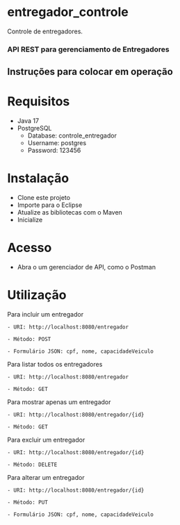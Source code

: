 # entregador_controle
Controle de entregadores.
### API REST para gerenciamento de Entregadores

## Instruções para colocar em operação

# Requisitos
- Java 17
- PostgreSQL
  - Database: controle_entregador
  - Username: postgres
  - Password: 123456

# Instalação
- Clone este projeto
- Importe para o Eclipse
- Atualize as bibliotecas com o Maven
- Inicialize

# Acesso
- Abra o um gerenciador de API, como o Postman

# Utilização

Para incluir um entregador
	
	- URI: http://localhost:8080/entregador
	
	- Método: POST
	
	- Formulário JSON: cpf, nome, capacidadeVeiculo
	
Para listar todos os entregadores
	
	- URI: http://localhost:8080/entregador
	
	- Método: GET
	
Para mostrar apenas um entregador
	
	- URI: http://localhost:8080/entregador/{id}
	
	- Método: GET
	
Para excluir um entregador
	
	- URI: http://localhost:8080/entregador/{id}
	
	- Método: DELETE

Para alterar um entregador
	
	- URI: http://localhost:8080/entregador/{id}
	
	- Método: PUT
	
	- Formulário JSON: cpf, nome, capacidadeVeiculo
